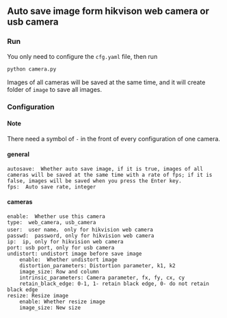 ## Auto save image form hikvison web camera or usb camera 

### Run
You only need to configure the `cfg.yaml` file, then run
```bash
python camera.py
```
Images of all cameras will be saved at the same time, and it will create folder of `image` to save all images.

### Configuration
#### Note
There need a symbol of `-` in the front of every configuration of one camera.

#### general
```
autosave:  Whether auto save image, if it is true, images of all cameras will be saved at the same time with a rate of fps; if it is false, images will be saved when you press the Enter key.
fps:  Auto save rate, integer
```
 
#### cameras
```
enable:  Whether use this camera
type:  web_camera, usb_camera
user:  user name， only for hikvision web camera
passwd:  password, only for hikvision web camera
ip:  ip, only for hikvision web camera
port: usb port, only for usb camera
undistort: undistort image before save image
    enable:  Whether undistort image
    distortion_parameters: Distortion parameter, k1, k2
    image_size: Row and column
    intrinsic_parameters: Camera parameter, fx, fy, cx, cy
    retain_black_edge: 0-1, 1- retain black edge, 0- do not retain black edge
resize: Resize image
    enable: Whether resize image
    image_size: New size
```


